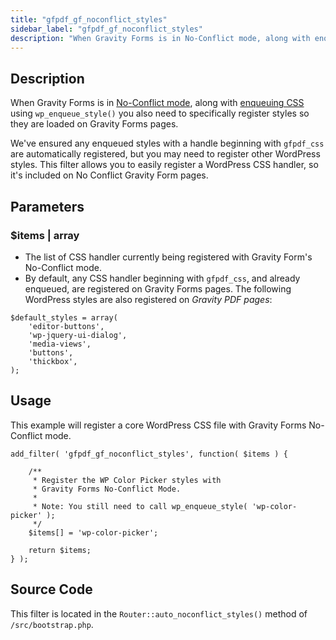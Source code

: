 ```yaml
---
title: "gfpdf_gf_noconflict_styles"
sidebar_label: "gfpdf_gf_noconflict_styles"
description: "When Gravity Forms is in No-Conflict mode, along with enqueuing CSS you also need to specifically register styles with Gravity Forms."
---
```


## Description 

When Gravity Forms is in [No-Conflict mode](https://docs.gravityforms.com/enabling-no-conflict-mode/), along with [enqueuing CSS](https://developer.wordpress.org/reference/functions/wp_enqueue_style/) using `wp_enqueue_style()` you also need to specifically register styles so they are loaded on Gravity Forms pages. 

We've ensured any enqueued styles with a handle beginning with `gfpdf_css` are automatically registered, but you may need to register other WordPress styles. This filter allows you to easily register a WordPress CSS handler, so it's included on No Conflict Gravity Form pages. 

## Parameters 

### $items | array
*  The list of CSS handler currently being registered with Gravity Form's No-Conflict mode. 
*  By default, any CSS handler beginning with `gfpdf_css`, and already enqueued, are registered on Gravity Forms pages. The following WordPress styles are also registered on *Gravity PDF pages*:

```language-php
$default_styles = array(
	'editor-buttons',
	'wp-jquery-ui-dialog',
	'media-views',
	'buttons',
	'thickbox',
);
```

## Usage 

This example will register a core WordPress CSS file with Gravity Forms No-Conflict mode.

```language-php
add_filter( 'gfpdf_gf_noconflict_styles', function( $items ) {

	/**
	 * Register the WP Color Picker styles with
	 * Gravity Forms No-Conflict Mode.
	 *
	 * Note: You still need to call wp_enqueue_style( 'wp-color-picker' );
	 */
	$items[] = 'wp-color-picker';

	return $items;
} );
```

## Source Code 

This filter is located in the `Router::auto_noconflict_styles()` method of `/src/bootstrap.php`.